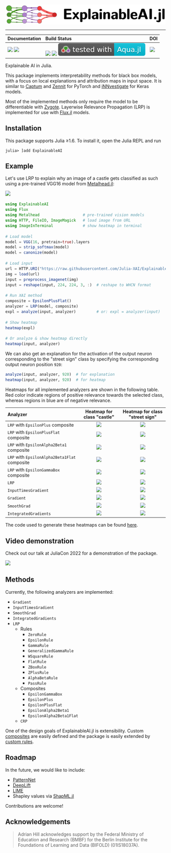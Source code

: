 ![ExplainableAI.jl][banner-img]
___

| **Documentation** | **Build Status** | **DOI** |
|:----------------- |:---------------- |:------- |
| [![][docs-stab-img]][docs-stab-url] [![][docs-dev-img]][docs-dev-url] | [![][ci-img]][ci-url] [![][codecov-img]][codecov-url] [![Aqua QA][aqua-img]][aqua-url] | [![][doi-img]][doi-url] |

Explainable AI in Julia.

This package implements interpretability methods for black box models,
with a focus on local explanations and attribution maps in input space.
It is similar to [Captum][captum-repo] and [Zennit][zennit-repo] for PyTorch 
and [iNNvestigate][innvestigate-repo] for Keras models.

Most of the implemented methods only require the model to be differentiable with [Zygote](https://github.com/FluxML/Zygote.jl).
Layerwise Relevance Propagation (LRP) is implemented for use with [Flux.jl](https://fluxml.ai) models.

## Installation 
This package supports Julia ≥1.6. To install it, open the Julia REPL and run 
```julia-repl
julia> ]add ExplainableAI
```

## Example
Let's use LRP to explain why an image of a castle gets classified as such 
using a pre-trained VGG16 model from [Metalhead.jl](https://github.com/FluxML/Metalhead.jl):

![][castle]

```julia
using ExplainableAI
using Flux
using Metalhead                   # pre-trained vision models
using HTTP, FileIO, ImageMagick   # load image from URL
using ImageInTerminal             # show heatmap in terminal

# Load model
model = VGG(16, pretrain=true).layers
model = strip_softmax(model)
model = canonize(model)

# Load input
url = HTTP.URI("https://raw.githubusercontent.com/Julia-XAI/ExplainableAI.jl/gh-pages/assets/heatmaps/castle.jpg")
img = load(url)
input = preprocess_imagenet(img)
input = reshape(input, 224, 224, 3, :)  # reshape to WHCN format

# Run XAI method
composite = EpsilonPlusFlat()
analyzer = LRP(model, composite)
expl = analyze(input, analyzer)         # or: expl = analyzer(input)

# Show heatmap
heatmap(expl)

# Or analyze & show heatmap directly
heatmap(input, analyzer)
```

We can also get an explanation for the activation of the output neuron 
corresponding to the "street sign" class by specifying the corresponding output neuron position `920`:

```julia
analyze(input, analyzer, 920)  # for explanation 
heatmap(input, analyzer, 920)  # for heatmap
```

Heatmaps for all implemented analyzers are shown in the following table. 
Red color indicate regions of positive relevance towards the selected class, 
whereas regions in blue are of negative relevance.

| **Analyzer**                                  | **Heatmap for class "castle"** |**Heatmap for class "street sign"** |
|:--------------------------------------------- |:------------------------------:|:----------------------------------:|
| `LRP` with `EpsilonPlus` composite            | ![][castle-comp-ep]            | ![][streetsign-comp-ep]            |
| `LRP` with `EpsilonPlusFlat` composite        | ![][castle-comp-epf]           | ![][streetsign-comp-epf]           |
| `LRP` with `EpsilonAlpha2Beta1` composite     | ![][castle-comp-eab]           | ![][streetsign-comp-eab]           |
| `LRP` with `EpsilonAlpha2Beta1Flat` composite | ![][castle-comp-eabf]          | ![][streetsign-comp-eabf]          |
| `LRP` with `EpsilonGammaBox` composite        | ![][castle-comp-egb]           | ![][streetsign-comp-egb]           |
| `LRP`                                         | ![][castle-lrp]                | ![][streetsign-lrp]                |
| `InputTimesGradient`                          | ![][castle-ixg]                | ![][streetsign-ixg]                |
| `Gradient`                                    | ![][castle-grad]               | ![][streetsign-grad]               |
| `SmoothGrad`                                  | ![][castle-smoothgrad]         | ![][streetsign-smoothgrad]         |
| `IntegratedGradients`                         | ![][castle-intgrad]            | ![][streetsign-intgrad]            |

The code used to generate these heatmaps can be found [here][asset-code].

## Video demonstration
Check out our talk at JuliaCon 2022 for a demonstration of the package.

[![][juliacon-img]][juliacon-url]

## Methods
Currently, the following analyzers are implemented:

* `Gradient`
* `InputTimesGradient`
* `SmoothGrad`
* `IntegratedGradients`
* `LRP`
  * Rules
    * `ZeroRule`
    * `EpsilonRule`
    * `GammaRule`
    * `GeneralizedGammaRule`
    * `WSquareRule`
    * `FlatRule`
    * `ZBoxRule`
    * `ZPlusRule`
    * `AlphaBetaRule`
    * `PassRule`
  * Composites
    * `EpsilonGammaBox`
    * `EpsilonPlus`
    * `EpsilonPlusFlat`
    * `EpsilonAlpha2Beta1`
    * `EpsilonAlpha2Beta1Flat`
  * `CRP`

One of the design goals of ExplainableAI.jl is extensibility.
Custom [composites][docs-composites] are easily defined 
and the package is easily extended by [custom rules][docs-custom-rules].

## Roadmap
In the future, we would like to include:
- [PatternNet](https://arxiv.org/abs/1705.05598)
- [DeepLift](https://arxiv.org/abs/1704.02685)
- [LIME](https://arxiv.org/abs/1602.04938)
- Shapley values via  [ShapML.jl](https://github.com/nredell/ShapML.jl)

Contributions are welcome!

## Acknowledgements
> Adrian Hill acknowledges support by the Federal Ministry of Education and Research (BMBF) 
> for the Berlin Institute for the Foundations of Learning and Data (BIFOLD) (01IS18037A).

[banner-img]: https://raw.githubusercontent.com/Julia-XAI/ExplainableAI.jl/gh-pages/assets/banner.png

[asset-code]: https://github.com/Julia-XAI/ExplainableAI.jl/blob/gh-pages/assets/heatmaps/generate_assets.jl
[castle]: https://raw.githubusercontent.com/Julia-XAI/ExplainableAI.jl/gh-pages/assets/heatmaps/castle.jpg

[castle-lrp]: https://raw.githubusercontent.com/Julia-XAI/ExplainableAI.jl/gh-pages/assets/heatmaps/castle_LRP.png
[castle-ixg]: https://raw.githubusercontent.com/Julia-XAI/ExplainableAI.jl/gh-pages/assets/heatmaps/castle_InputTimesGradient.png
[castle-grad]: https://raw.githubusercontent.com/Julia-XAI/ExplainableAI.jl/gh-pages/assets/heatmaps/castle_Gradient.png
[castle-smoothgrad]: https://raw.githubusercontent.com/Julia-XAI/ExplainableAI.jl/gh-pages/assets/heatmaps/castle_SmoothGrad.png
[castle-intgrad]: https://raw.githubusercontent.com/Julia-XAI/ExplainableAI.jl/gh-pages/assets/heatmaps/castle_IntegratedGradients.png
[castle-comp-egb]: https://raw.githubusercontent.com/Julia-XAI/ExplainableAI.jl/gh-pages/assets/heatmaps/castle_LRPEpsilonGammaBox.png
[castle-comp-ep]: https://raw.githubusercontent.com/Julia-XAI/ExplainableAI.jl/gh-pages/assets/heatmaps/castle_LRPEpsilonPlus.png
[castle-comp-epf]: https://raw.githubusercontent.com/Julia-XAI/ExplainableAI.jl/gh-pages/assets/heatmaps/castle_LRPEpsilonPlusFlat.png
[castle-comp-eab]: https://raw.githubusercontent.com/Julia-XAI/ExplainableAI.jl/gh-pages/assets/heatmaps/castle_LRPEpsilonAlpha2Beta1.png
[castle-comp-eabf]: https://raw.githubusercontent.com/Julia-XAI/ExplainableAI.jl/gh-pages/assets/heatmaps/castle_LRPEpsilonAlpha2Beta1Flat.png

[streetsign-lrp]: https://raw.githubusercontent.com/Julia-XAI/ExplainableAI.jl/gh-pages/assets/heatmaps/streetsign_LRP.png
[streetsign-ixg]: https://raw.githubusercontent.com/Julia-XAI/ExplainableAI.jl/gh-pages/assets/heatmaps/streetsign_InputTimesGradient.png
[streetsign-grad]: https://raw.githubusercontent.com/Julia-XAI/ExplainableAI.jl/gh-pages/assets/heatmaps/streetsign_Gradient.png
[streetsign-smoothgrad]: https://raw.githubusercontent.com/Julia-XAI/ExplainableAI.jl/gh-pages/assets/heatmaps/streetsign_SmoothGrad.png
[streetsign-intgrad]: https://raw.githubusercontent.com/Julia-XAI/ExplainableAI.jl/gh-pages/assets/heatmaps/streetsign_IntegratedGradients.png
[streetsign-comp-egb]: https://raw.githubusercontent.com/Julia-XAI/ExplainableAI.jl/gh-pages/assets/heatmaps/streetsign_LRPEpsilonGammaBox.png
[streetsign-comp-ep]: https://raw.githubusercontent.com/Julia-XAI/ExplainableAI.jl/gh-pages/assets/heatmaps/streetsign_LRPEpsilonPlus.png
[streetsign-comp-epf]: https://raw.githubusercontent.com/Julia-XAI/ExplainableAI.jl/gh-pages/assets/heatmaps/streetsign_LRPEpsilonPlusFlat.png
[streetsign-comp-eab]: https://raw.githubusercontent.com/Julia-XAI/ExplainableAI.jl/gh-pages/assets/heatmaps/streetsign_LRPEpsilonAlpha2Beta1.png
[streetsign-comp-eabf]: https://raw.githubusercontent.com/Julia-XAI/ExplainableAI.jl/gh-pages/assets/heatmaps/streetsign_LRPEpsilonAlpha2Beta1Flat.png

[docs-stab-img]: https://img.shields.io/badge/docs-stable-blue.svg
[docs-stab-url]: https://julia-xai.github.io/XAIDocs/ExplainableAI/stable/

[docs-dev-img]: https://img.shields.io/badge/docs-main-blue.svg
[docs-dev-url]: https://julia-xai.github.io/ExplainableAI.jl/dev

[ci-img]: https://github.com/Julia-XAI/ExplainableAI.jl/workflows/CI/badge.svg
[ci-url]: https://github.com/Julia-XAI/ExplainableAI.jl/actions

[codecov-img]: https://codecov.io/gh/Julia-XAI/ExplainableAI.jl/branch/master/graph/badge.svg
[codecov-url]: https://codecov.io/gh/Julia-XAI/ExplainableAI.jl

[aqua-img]: https://raw.githubusercontent.com/JuliaTesting/Aqua.jl/master/badge.svg
[aqua-url]: https://github.com/JuliaTesting/Aqua.jl

[docs-composites]: https://julia-xai.github.io/ExplainableAI.jl/stable/generated/lrp/composites/
[docs-custom-rules]: https://julia-xai.github.io/ExplainableAI.jl/stable/generated/lrp/custom_rules/

[doi-img]: https://zenodo.org/badge/337430397.svg
[doi-url]: https://zenodo.org/badge/latestdoi/337430397

[juliacon-img]: http://img.youtube.com/vi/p5dg3vdmlvI/0.jpg
[juliacon-url]: https://www.youtube.com/watch?v=p5dg3vdmlvI

[captum-repo]: https://github.com/pytorch/captum
[zennit-repo]: https://github.com/chr5tphr/zennit
[innvestigate-repo]: https://github.com/albermax/innvestigate
